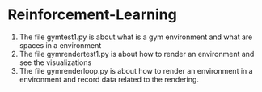 # Reinforcement-Learning
1. The file gymtest1.py is about what is a gym environment and what are spaces in a environment
2. The file gymrendertest1.py is about how to render an environment and see the visualizations
3. The file gymrenderloop.py is about how to render an environment in a environment and record data related to the rendering.
